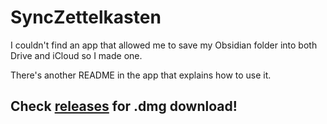 # SyncZettelkasten
I couldn't find an app that allowed me to save my Obsidian folder into both Drive and iCloud so I made one.

There's another README in the app that explains how to use it.

## Check [releases](https://github.com/Berdasco99/SyncZettelkasten/releases/tag/v1.0.0) for .dmg download!
